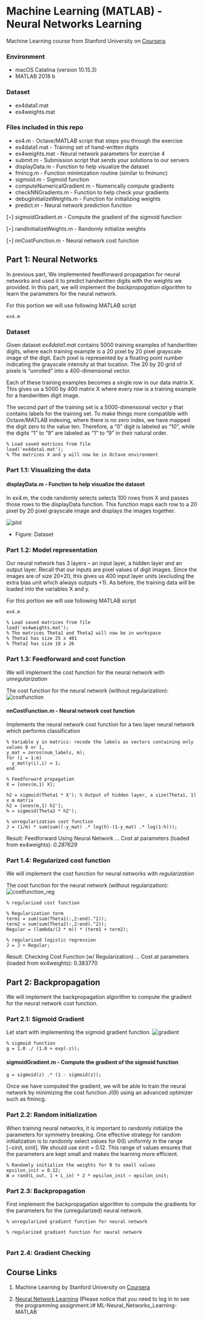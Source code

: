 # Machine Learning (MATLAB) - Neural Networks Learning

Machine Learning course from Stanford University on [Coursera](https://www.coursera.org/learn/machine-learning).

### Environment
- macOS Catalina (version 10.15.3)
- MATLAB 2018 b

### Dataset
- ex4data1.mat
- ex4weights.mat

### Files included in this repo
- ex4.m - Octave/MATLAB script that steps you through the exercise 
- ex4data1.mat - Training set of hand-written digits
- ex4weights.mat - Neural network parameters for exercise 4 
- submit.m - Submission script that sends your solutions to our servers 
- displayData.m - Function to help visualize the dataset
- fmincg.m - Function minimization routine (similar to fminunc) 
- sigmoid.m - Sigmoid function
- computeNumericalGradient.m - Numerically compute gradients 
- checkNNGradients.m - Function to help check your gradients 
- debugInitializeWeights.m - Function for initializing weights 
- predict.m - Neural network prediction function

[⋆] sigmoidGradient.m - Compute the gradient of the sigmoid function 

[⋆] randInitializeWeights.m - Randomly initialize weights

[⋆] nnCostFunction.m - Neural network cost function

## Part 1: Neural Networks
In previous part, We implemented feedforward propagation for neural networks and used it to predict handwritten digits with the weights we provided. In this part, we will implement the *backpropagation algorithm* to learn the parameters for the neural network.

For this portion we will use following MATLAB script
```
ex4.m
```

### Dataset

Given dataset *ex4data1.mat* contains 5000 training examples of handwritten digits, where each training example is a 20 pixel by 20 pixel grayscale image of the digit. Each pixel is represented by a floating point number indicating the grayscale intensity at that location. The 20 by 20 grid of pixels is “unrolled” into a 400-dimensional vector. 

Each of these training examples becomes a single row in our data matrix X. This gives us a 5000 by 400 matrix X where every row is a training example for a handwritten digit image.

The second part of the training set is a 5000-dimensional vector y that contains labels for the training set. To make things more compatible with Octave/MATLAB indexing, where there is no zero index, we have mapped the digit zero to the value ten. Therefore, a “0” digit is labeled as “10”, while the digits “1” to “9” are labeled as “1” to “9” in their natural order.

```
% Load saved matrices from file
load('ex4data1.mat');
% The matrices X and y will now be in Octave environment
```

### Part 1.1: Visualizing the data
#### displayData.m - Function to help visualize the dataset

In ex4.m, the code randomly selects selects 100 rows from X and passes those rows to the displayData function. This function maps each row to a 20 pixel by 20 pixel grayscale image and displays the images together. 

![plot](https://github.com/kk289/ML-Multiclass_Classification_and_Neural_Network-MATLAB/blob/master/Figure/datavisualize.jpg)
- Figure: Dataset

### Part 1.2: Model representation
Our neural network has 3 layers – an input layer, a hidden layer and an output layer. Recall that our inputs are pixel values of digit images. Since the images are of size 20×20, this gives us 400 input layer units (excluding the extra bias unit which always outputs +1). As before, the training data will be loaded into the variables X and y.

For this portion we will use following MATLAB script
```
ex4.m
```
```
% Load saved matrices from file
load('ex4weights.mat');
% The matrices Theta1 and Theta2 will now be in workspace
% Theta1 has size 25 x 401
% Theta2 has size 10 x 26
```

### Part 1.3: Feedforward and cost function
We will implement the cost function for the neural network with *unregularization*

The cost function for the neural network (without regularization):  
![costfunction](Figure/costfunction.png)

#### nnCostFunction.m - Neural network cost function
Implements the neural network cost function for a two layer neural network which performs classification

```
% Variable y in matrics: recode the labels as vectors containing only values 0 or 1,
y_mat = zeros(num_labels, m); 
for (i = 1:m)
  y_mat(y(i),i) = 1;
end
```

```
% Feedforward propagation
X = [ones(m,1) X];

h2 = sigmoid(Theta1 * X'); % Output of hidden layer, a size(Theta1, 1) x m matrix
h2 = [ones(m,1) h2'];
h = sigmoid(Theta2 * h2');
```

```
% unregularization cost function
J = (1/m) * sum(sum((-y_mat) .* log(h)-(1-y_mat) .* log(1-h)));
```

Result: 
Feedforward Using Neural Network ...
Cost at parameters (loaded from ex4weights): *0.287629* 


### Part 1.4: Regularized cost function 
We will implement the cost function for neural networks with *regularization*

The cost function for the neural network (without regularization):  
![costfunction_reg](Figure/costfunction_reg.png)

```
% regularized cost function

% Regularization term
term1 = sum(sum(Theta1(:,2:end).^2));
term2 = sum(sum(Theta2(:,2:end).^2));
Regular = (lambda/(2 * m)) * (term1 + term2);

% regularized logistic regression
J = J + Regular;
```

Result: 
Checking Cost Function (w/ Regularization) ... 
Cost at parameters (loaded from ex4weights): 0.383770 


## Part 2: Backpropagation
We will implement the backpropagation algorithm to compute the gradient for the neural network cost function.

### Part 2.1: Sigmoid Gradient
Let start with implementing the sigmoid gradient function. 
![gradient](Figure/gradient.png)

```
% sigmoid function
g = 1.0 ./ (1.0 + exp(-z));
```

#### sigmoidGradient.m - Compute the gradient of the sigmoid function 
```
g = sigmoid(z) .* (1 - sigmoid(z));
```

Once we have computed the gradient, we will be able to train the neural network by minimizing the cost function J(Θ) using an advanced optimizer such as fmincg.

### Part 2.2: Random initialization
When training neural networks, it is important to randomly initialize the parameters for symmetry breaking. 
One effective strategy for random initialization is to randomly select values for Θ(l) uniformly in the range [−εinit, εinit]. We should use εinit = 0.12. This range of values ensures that the parameters are kept small and makes the learning more efficient.

```
% Randomly initialize the weights for Θ to small values
epsilon_init = 0.12;
W = rand(L_out, 1 + L_in) * 2 * epsilon_init − epsilon_init;
```

### Part 2.3: Backpropagation
First implement the backpropagation algorithm to compute the gradients for the parameters for the (unregularized) neural network.

```
% unregularized gradient function for neural network

```

```
% regularized gradient function for neural network


```

### Part 2.4: Gradient Checking


## Course Links

1) Machine Learning by Stanford University on [Coursera](https://www.coursera.org/learn/machine-learning)

2) [Neural Network Learning](https://www.coursera.org/learn/machine-learning/home/week/5) 
(Please notice that you need to log in to see the programming assignment.)# ML-Neural_Networks_Learning-MATLAB